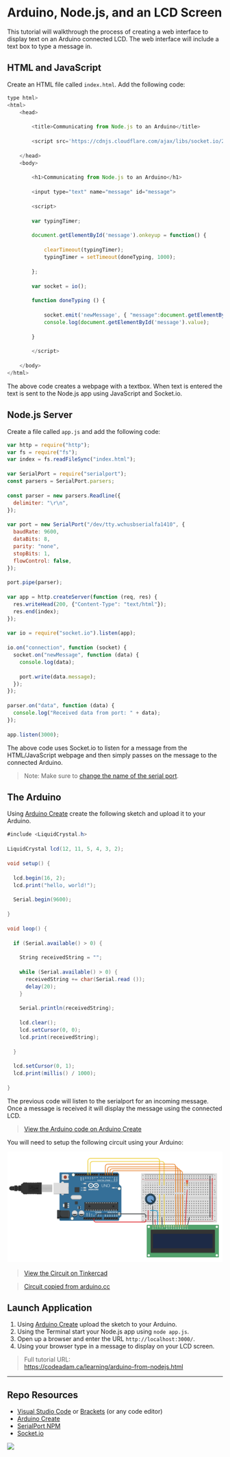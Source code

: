 # Arduino, Node.js, and an LCD Screen

This tutorial will walkthrough the process of creating a web interface to display text on an Arduino connected LCD. The web interface will include a text box to type a message in.

## HTML and JavaScript

Create an HTML file called `index.html`. Add the following code:

```javascript
type html>
<html>
    <head>

        <title>Communicating from Node.js to an Arduino</title>

        <script src='https://cdnjs.cloudflare.com/ajax/libs/socket.io/2.0.4/socket.io.js'></script>

    </head>
    <body>

        <h1>Communicating from Node.js to an Arduino</h1>

        <input type="text" name="message" id="message">

        <script>

        var typingTimer;

        document.getElementById('message').onkeyup = function() {

            clearTimeout(typingTimer);
            typingTimer = setTimeout(doneTyping, 1000);

        };

        var socket = io();

        function doneTyping () {

            socket.emit('newMessage', { "message":document.getElementById('message').value });
            console.log(document.getElementById('message').value);

        }

        </script>

    </body>
</html>
```

The above code creates a webpage with a textbox. When text is entered the text is sent to the Node.js app using JavaScript and Socket.io.

## Node.js Server

Create a file called `app.js` and add the following code:

```javascript
var http = require("http");
var fs = require("fs");
var index = fs.readFileSync("index.html");

var SerialPort = require("serialport");
const parsers = SerialPort.parsers;

const parser = new parsers.Readline({
  delimiter: "\r\n",
});

var port = new SerialPort("/dev/tty.wchusbserialfa1410", {
  baudRate: 9600,
  dataBits: 8,
  parity: "none",
  stopBits: 1,
  flowControl: false,
});

port.pipe(parser);

var app = http.createServer(function (req, res) {
  res.writeHead(200, {"Content-Type": "text/html"});
  res.end(index);
});

var io = require("socket.io").listen(app);

io.on("connection", function (socket) {
  socket.on("newMessage", function (data) {
    console.log(data);

    port.write(data.message);
  });
});

parser.on("data", function (data) {
  console.log("Received data from port: " + data);
});

app.listen(3000);
```

The above code uses Socket.io to listen for a message from the HTML/JavaScript webpage and then simply passes on the message to the connected Arduino.

> Note: Make sure to [change the name of the serial port](https://github.com/codeadamca/arduino-from-nodejs).

## The Arduino

Using [Arduino Create](https://create.arduino.cc/editor) create the following sketch and upload it to your Arduino.

```csharp
#include <LiquidCrystal.h>

LiquidCrystal lcd(12, 11, 5, 4, 3, 2);

void setup() {

  lcd.begin(16, 2);
  lcd.print("hello, world!");

  Serial.begin(9600);

}

void loop() {

  if (Serial.available() > 0) {

    String receivedString = "";

    while (Serial.available() > 0) {
      receivedString += char(Serial.read ());
      delay(20);
    }

    Serial.println(receivedString);

    lcd.clear();
    lcd.setCursor(0, 0);
    lcd.print(receivedString);

  }

  lcd.setCursor(0, 1);
  lcd.print(millis() / 1000);

}
```

The previous code will listen to the serialport for an incoming message. Once a message is received it will display the message using the connected LCD.

> [View the Arduino code on Arduino Create](https://create.arduino.cc/editor/professoradam/cda3647d-a522-4b61-a6a7-e966f0492e94/preview)

You will need to setup the following circuit using your Arduino:

![Tinkercad Circuit](_readme/tinkercad-nodejs-lcd.png)

> [View the Circuit on Tinkercad](https://www.tinkercad.com/things/9f5oKIl94XS)

> [Circuit copied from arduino.cc](https://create.arduino.cc/projecthub/zurrealStudios/lcd-backlight-and-contrast-control-6d3452)

## Launch Application

1. Using [Arduino Create](https://create.arduino.cc/editor) upload the sketch to your Arduino.
2. Using the Terminal start your Node.js app using `node app.js`.
3. Open up a browser and enter the URL `http://localhost:3000/`.
4. Using your browser type in a message to display on your LCD screen.

> Full tutorial URL:  
> https://codeadam.ca/learning/arduino-from-nodejs.html

---

## Repo Resources

- [Visual Studio Code](https://code.visualstudio.com/) or [Brackets](http://brackets.io/) (or any code editor)
- [Arduino Create](https://create.arduino.cc/editor)
- [SerialPort NPM](https://www.npmjs.com/package/serialport)
- [Socket.io](https://socket.io/)

<a href="https://codeadam.ca">
<img src="https://codeadam.ca/images/code-block.png" width="100">
</a>
